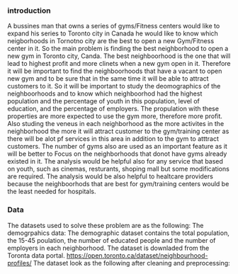 ### introduction 

A bussines man that owns a series of gyms/Fitness centers would like to expand his series to Toronto city in Canada he would like to know which neigborhoods in Tornotno city are the best to open a new Gym/Fitness center in it. So the main problem is finding the best neighborhood to open a new gym in Toronto city, Canda.
The best neighboorhood is the one that will lead to highest profit and more clinets when a new gym open in it. Therefore it will be important to find the neighboorhoods that have a vacant to open new gym and to be sure that in the same time it will be able to attract customers to it. So it will be important to study the deomographics of the neighboorhoods and to know which neighboorhod had the highest population and the percentage of youth in this population, level of education, and the percentage of employers. The propulation with these properties are more expected to use the gym more, therefore more profit. Also studing the veneus in each neighborhood as the more activites in the neighborhood the more it will attract customer to the gym/training center as there will be alot pf services in this area in addition to the gym to atttract customers. The number of gyms also are used as an important feature as it will be better to Focus on the neighborhoods that donot have gyms already existed in it. 
The analysis would be helpful also for any service that based on youth, such as cinemas, resturants, shoping mall but some modifications are required. The analysis would be also helpful to healtcare providers because the neighboorhods that are best for gym/training centers would be the least needed for hospitals.

### Data

The datasets used to solve these problem are as the following:
The demogrpahics data: The demographic dataset contains the total population, the 15-45 poulation, the number of educated people and the number of employers in each neighborhood. The dataset is downladed from the Toronta data portal. https://open.toronto.ca/dataset/neighbourhood-profiles/
The dataset look as the following after cleaning and preprocessing:


